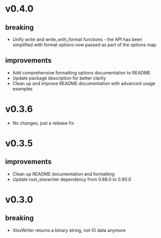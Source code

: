 # v0.4.0

## breaking

- Unify write and write_with_format functions - the API has been simplified with format options now passed as part of the options map

## improvements

- Add comprehensive formatting options documentation to README
- Update package description for better clarity
- Clean up and improve README documentation with advanced usage examples

# v0.3.6

- No changes, just a release fix

# v0.3.5

## improvements

- Clean up README documentation and formatting
- Update rust_xlsxwriter dependency from 0.88.0 to 0.90.0

# v0.3.0

## breaking

- XlsxWriter returns a binary string, not IO data anymore
